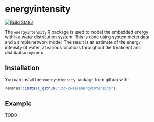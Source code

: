 # energyintensity

[![Build Status](https://travis-ci.org/ucd-cwee/energyintensity.svg?branch=master)](https://travis-ci.org/ucd-cwee/energyintensity)

The `energyintensity` R package is used to model the embedded energy within a
water distribution system. This is done using system meter data and a simple
network model. The result is an estimate of the energy intensity of water, at
various locations throughout the treatment and distribution system.

## Installation

You can install the `energyintensity` package from github with:

``` r
remotes::install_github("ucd-cwee/energyintensity")
```

## Example

TODO
